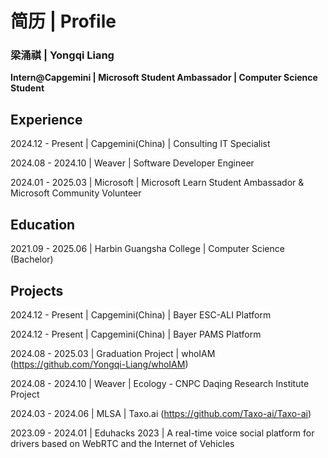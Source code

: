 # 简历 | Profile

### **梁涌祺 | Yongqi Liang**

**Intern@Capgemini | Microsoft Student Ambassador | Computer Science Student**

## Experience

2024.12 - Present | Capgemini(China) | Consulting IT Specialist

2024.08 - 2024.10 | Weaver | Software Developer Engineer

2024.01 - 2025.03 | Microsoft | Microsoft Learn Student Ambassador & Microsoft Community Volunteer


## Education

2021.09 - 2025.06 | Harbin Guangsha College | Computer Science (Bachelor)

## Projects

2024.12 - Present | Capgemini(China) | Bayer ESC-ALI Platform

2024.12 - Present | Capgemini(China) | Bayer PAMS Platform

2024.08 - 2025.03 | Graduation Project | whoIAM (https://github.com/Yongqi-Liang/whoIAM)

2024.08 - 2024.10 | Weaver | Ecology - CNPC Daqing Research Institute Project

2024.03 - 2024.06 | MLSA | Taxo.ai (https://github.com/Taxo-ai/Taxo-ai)

2023.09 - 2024.01 | Eduhacks 2023 | A real-time voice social platform for drivers based on WebRTC and the Internet of Vehicles









<!--
**Yongqi-Liang/Yongqi-Liang** is a ✨ _special_ ✨ repository because its `README.md` (this file) appears on your GitHub profile.

Here are some ideas to get you started:

- 🔭 I’m currently working on ...
- 🌱 I’m currently learning ...
- 👯 I’m looking to collaborate on ...
- 🤔 I’m looking for help with ...
- 💬 Ask me about ...
- 📫 How to reach me: ...
- 😄 Pronouns: ...
- ⚡ Fun fact: ...
-->


